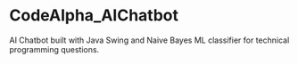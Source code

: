 # CodeAlpha_AIChatbot
AI Chatbot built with Java Swing and Naive Bayes ML classifier for technical programming questions.
